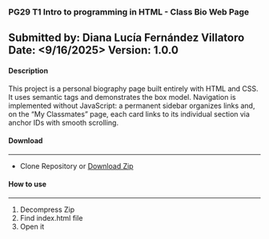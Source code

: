 ### **PG29 T1 Intro to programming in HTML - Class Bio Web Page**
Submitted by: <FernandezDL> Diana Lucía Fernández Villatoro
Date: <9/16/2025>
Version: 1.0.0
----------
#### **Description**
This project is a personal biography page built entirely with HTML and CSS. It uses semantic tags and demonstrates the box model. Navigation is implemented without JavaScript: a permanent sidebar organizes links and, on the “My Classmates” page, each card links to its individual section via anchor IDs with smooth scrolling.

#### **Download**
---------
 - Clone Repository or [Download Zip](https://github.com/FernandezDL/Bio-Web-Page_VFS.git)

#### **How to use**
--------
1. Decompress Zip
2. Find index.html file
3. Open it
